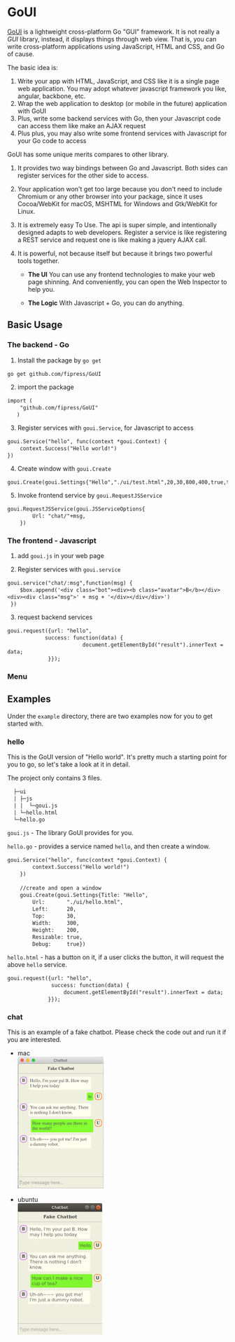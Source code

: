 # GoUI

[GoUI](https://fipress.org/project/goui) is a lightweight cross-platform Go "GUI" framework. It is not really a *GUI* library, instead, it displays things through web view. 
That is, you can write cross-platform applications using JavaScript, HTML and CSS, and Go of cause. 

The basic idea is:
1. Write your app with HTML, JavaScript, and CSS like it is a single page web application.
    You may adopt whatever javascript framework you like, angular, backbone, etc. 
2. Wrap the web application to desktop (or mobile in the future) application with GoUI
3. Plus, write some backend services with Go, then your Javascript code can access them like make an AJAX request
4. Plus plus, you may also write some frontend services with Javascript for your Go code to access   

GoUI has some unique merits compares to other library.

1. It provides two way bindings between Go and Javascript. Both sides can register services for the other side to access.

2. Your application won't get too large because you don't need to include Chromium or any other browser into your package, since it uses Cocoa/WebKit for macOS, MSHTML for Windows and Gtk/WebKit for Linux.

3. It is extremely easy To Use. The api is super simple, and intentionally designed adapts to web developers. Register a service is like registering a REST service and request one is like making a jquery AJAX call.

4. It is powerful, not because itself but because it brings two powerful tools together.
 
    - **The UI** You can use any frontend technologies to make your web page shinning. And conveniently, you can open the Web Inspector to help you. 
    
    - **The Logic** With Javascript + Go, you can do anything.  


## Basic Usage
### The backend - Go
1. Install the package by `go get`
```
go get github.com/fipress/GoUI
``` 

2. import the package
```
import (
   	"github.com/fipress/GoUI"
   )
```

3. Register services with `goui.Service`, for Javascript to access
```
goui.Service("hello", func(context *goui.Context) {
	context.Success("Hello world!")
})
```

4. Create window with `goui.Create`
```
goui.Create(goui.Settings{"Hello","./ui/test.html",20,30,800,400,true,true})
```

5. Invoke frontend service by `goui.RequestJSService`
```
goui.RequestJSService(goui.JSServiceOptions{
		Url: "chat/"+msg,
	})
```

### The frontend - Javascript
1. add `goui.js` in your web page

2. Register services with `goui.service`
```
goui.service("chat/:msg",function(msg) {
    $box.append('<div class="bot"><div><b class="avatar">B</b></div><div><div class="msg">' + msg + '</div></div</div>')
 })
```

3. request backend services
```
goui.request({url: "hello",
            success: function(data) {
                        document.getElementById("result").innerText = data;
             }});
```

### Menu


## Examples
Under the `example` directory, there are two examples now for you to get started with.

### hello
This is the GoUI version of "Hello world". It's pretty much a starting point for you to go, so let's take a look at it in detail. 

The project only contains 3 files.

```
  ├─ui
  | ├─js
  | |  └─goui.js 
  | └─hello.html
  └─hello.go
```

`goui.js` - The library GoUI provides for you.

`hello.go` - provides a service named `hello`, and then create a window.
```
goui.Service("hello", func(context *goui.Context) {
		context.Success("Hello world!")
	})

	//create and open a window
	goui.Create(goui.Settings{Title: "Hello",
		Url:       "./ui/hello.html",
		Left:      20,
		Top:       30,
		Width:     300,
		Height:    200,
		Resizable: true,
		Debug:     true})
```

`hello.html` - has a button on it, if a user clicks the button, it will request the above `hello` service.
```
goui.request({url: "hello",
              success: function(data) {
                  document.getElementById("result").innerText = data;
             }});
```

### chat
This is an example of a fake chatbot. Please check the code out and run it if you are interested.

- mac  
![mac](https://github.com/FIPress/GoUI/blob/master/example/chatbot/screenshots/chatbot-mac.png)

- ubuntu  
![ubuntu](https://github.com/FIPress/GoUI/blob/master/example/chatbot/screenshots/chatbot-ubuntu.jpeg)